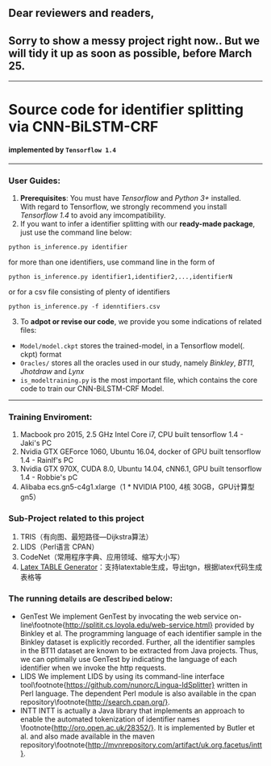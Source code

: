 ## Dear reviewers and readers,
## Sorry to show a messy project right now.. But we will tidy it up as soon as possible, before March 25.

---
# Source code for identifier splitting via CNN-BiLSTM-CRF 
#### implemented by ```Tensorflow 1.4```

---
### User Guides:
1. **Prerequisites**: You must have *Tensorflow* and *Python 3+* installed.
<br /> With regard to Tensorflow, we strongly recommend you install *Tensorflow 1.4* to avoid any imcompatibility.
2. If you want to infer a identifier splitting with our **ready-made package**, just use the command line below:
```
python is_inference.py identifier
```
for more than one identifiers, use command line in the form of 
```
python is_inference.py identifier1,identifier2,...,identifierN
```
or for a csv file consisting of plenty of identifiers
```
python is_inference.py -f idenntifiers.csv
```
3. To **adpot or revise our code**, we provide you some indications of related files:
* ```Model/model.ckpt``` stores the trained-model, in a Tensorflow model(. ckpt) format
* ```Oracles/``` stores all the oracles used in our study, namely *Binkley*, *BT11*, *Jhotdraw* and *Lynx*
* ```is_modeltraining.py``` is the most important file, which contains the core code to train our CNN-BiLSTM-CRF Model.

---
### Training Enviroment:
1. Macbook pro 2015, 2.5 GHz Intel Core i7, CPU built tensorflow 1.4 - Jaki's PC
2. Nvidia GTX GEForce 1060, Ubuntu 16.04, docker of GPU built tensorflow 1.4 - Rainlf's PC
3. Nvidia GTX 970X, CUDA 8.0, Ubuntu 14.04, cNN6.1, GPU built tensorflow 1.4 - Robbie's pC
4. Alibaba ecs.gn5-c4g1.xlarge（1 * NVIDIA P100, 4核 30GB，GPU计算型 gn5）	

### Sub-Project related to this project
1. TRIS（有向图、最短路径—Dijkstra算法）
2. LIDS（Perl语言 CPAN）
3. CodeNet（常用程序字典、应用领域、缩写大小写）
4. [Latex TABLE Generator](http://www.tablesgenerator.com/)：支持latextable生成，导出tgn，根据latex代码生成表格等


### The running details are described below:
* GenTest
	We implement GenTest by invocating the web service on-line\footnote{http://splitit.cs.loyola.edu/web-service.html} provided by Binkley et al. The programming language of each identifier sample in the Binkley dataset is explicitly recorded. Further, all the identifier samples in the BT11 dataset are known to be extracted from Java projects. Thus, we can optimally use GenTest by indicating the language of each identifier when we invoke the http requests. 
* LIDS
	We implement LIDS by using its command-line interface tool\footnote{https://github.com/nunorc/Lingua-IdSplitter} written in Perl language. The dependent Perl module is also available in the cpan repository\footnote{http://search.cpan.org/}.
* INTT
	INTT is actually a Java library that implements an approach to enable the automated tokenization of identifier names \footnote{http://oro.open.ac.uk/28352/}. It is implemented by Butler et al. and also made available in the maven repository\footnote{http://mvnrepository.com/artifact/uk.org.facetus/intt}.
